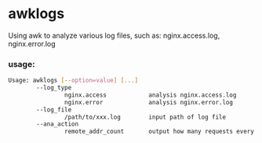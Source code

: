 # awklogs
Using awk to analyze various log files, such as: nginx.access.log, nginx.error.log

### usage:
```sh
Usage: awklogs [--option=value] [...]
        --log_type
                nginx.access            analysis nginx.access.log
                nginx.error             analysis nginx.error.log
        --log_file
                /path/to/xxx.log        input path of log file
        --ana_action
                remote_addr_count       output how many requests every remote_addr makes
```
